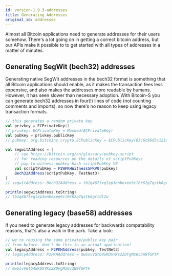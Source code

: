```yaml
---
id: version-1.9.3-addresses
title: Generating Addresses
original_id: addresses
---
```


Almost all Bitcoin applications need to generate addresses
for their users somehow. There's a lot going on in getting
a correct bitcoin address, but our APIs make it possible to
to get started with all types of addresses in a matter of
minutes.

## Generating SegWit (bech32) addresses

Generating native SegWit addresses in the bech32 format
is something that all Bitcoin applications should enable,
as it makes the transaction fees less expensive, and also
makes the addresses more readable by humans. However, it
has seen slower than necessary adoption. With Bitcoin-S
you can generate bech32 addresses in four(!) lines of code
(not counting comments and imports), so now there's no
reason to keep using legacy transaction formats.


```scala
// this generates a random private key
val privkey = ECPrivateKey()
// privkey: ECPrivateKey = Masked(ECPrivateKey)
val pubkey = privkey.publicKey
// pubkey: org.bitcoins.crypto.ECPublicKey = ECPublicKey(03c6c96d5c121a533d2618ec9eb6256dbbb85ce5c6fe55bf35d922f254ae596a7b)

val segwitAddress = {
    // see https://bitcoin.org/en/glossary/pubkey-script
    // for reading resources on the details of scriptPubKeys
    // pay-to-witness-pubkey-hash scriptPubKey V0
    val scriptPubKey = P2WPKHWitnessSPKV0(pubkey)
    Bech32Address(scriptPubKey, TestNet3)
}
// segwitAddress: Bech32Address = tb1q467txqlep3enhexee9cl0r62q7qstk8grtdl2w

println(segwitAddress.toString)
// tb1q467txqlep3enhexee9cl0r62q7qstk8grtdl2w
```

## Generating legacy (base58) addresses

If you need to generate legacy addresses for backwards
compatability reasons, that's also a walk in the park.
Take a look:

```scala
// we're reusing the same private/public key pair
// from before. don't do this in an actual application!
val legacyAddress = P2PKHAddress(pubkey, TestNet3)
// legacyAddress: P2PKHAddress = mwSsvVGtG4wKDSYKs2ZDFgMz6c3W9fGPtF

println(legacyAddress.toString)
// mwSsvVGtG4wKDSYKs2ZDFgMz6c3W9fGPtF
```
